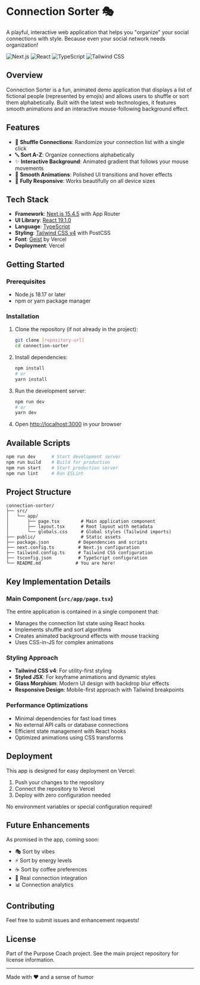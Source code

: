 # Connection Sorter 🎭

A playful, interactive web application that helps you "organize" your social connections with style. Because even your social network needs organization!

![Next.js](https://img.shields.io/badge/Next.js-15.4.5-black)
![React](https://img.shields.io/badge/React-19.1.0-blue)
![TypeScript](https://img.shields.io/badge/TypeScript-5.7-blue)
![Tailwind CSS](https://img.shields.io/badge/Tailwind%20CSS-v4-38B2AC)

## Overview

Connection Sorter is a fun, animated demo application that displays a list of fictional people (represented by emojis) and allows users to shuffle or sort them alphabetically. Built with the latest web technologies, it features smooth animations and an interactive mouse-following background effect.

## Features

- 🔀 **Shuffle Connections**: Randomize your connection list with a single click
- 🔤 **Sort A-Z**: Organize connections alphabetically
- ✨ **Interactive Background**: Animated gradient that follows your mouse movements
- 🎨 **Smooth Animations**: Polished UI transitions and hover effects
- 📱 **Fully Responsive**: Works beautifully on all device sizes

## Tech Stack

- **Framework**: [Next.js 15.4.5](https://nextjs.org/) with App Router
- **UI Library**: [React 19.1.0](https://react.dev/)
- **Language**: [TypeScript](https://www.typescriptlang.org/)
- **Styling**: [Tailwind CSS v4](https://tailwindcss.com/) with PostCSS
- **Font**: [Geist](https://vercel.com/font) by Vercel
- **Deployment**: Vercel

## Getting Started

### Prerequisites

- Node.js 18.17 or later
- npm or yarn package manager

### Installation

1. Clone the repository (if not already in the project):
   ```bash
   git clone [repository-url]
   cd connection-sorter
   ```

2. Install dependencies:
   ```bash
   npm install
   # or
   yarn install
   ```

3. Run the development server:
   ```bash
   npm run dev
   # or
   yarn dev
   ```

4. Open [http://localhost:3000](http://localhost:3000) in your browser

## Available Scripts

```bash
npm run dev      # Start development server
npm run build    # Build for production
npm run start    # Start production server
npm run lint     # Run ESLint
```

## Project Structure

```
connection-sorter/
├── src/
│   └── app/
│       ├── page.tsx        # Main application component
│       ├── layout.tsx      # Root layout with metadata
│       └── globals.css     # Global styles (Tailwind imports)
├── public/                 # Static assets
├── package.json           # Dependencies and scripts
├── next.config.ts         # Next.js configuration
├── tailwind.config.ts     # Tailwind CSS configuration
├── tsconfig.json          # TypeScript configuration
└── README.md             # You are here!
```

## Key Implementation Details

### Main Component (`src/app/page.tsx`)

The entire application is contained in a single component that:
- Manages the connection list state using React hooks
- Implements shuffle and sort algorithms
- Creates animated background effects with mouse tracking
- Uses CSS-in-JS for complex animations

### Styling Approach

- **Tailwind CSS v4**: For utility-first styling
- **Styled JSX**: For keyframe animations and dynamic styles
- **Glass Morphism**: Modern UI design with backdrop blur effects
- **Responsive Design**: Mobile-first approach with Tailwind breakpoints

### Performance Optimizations

- Minimal dependencies for fast load times
- No external API calls or database connections
- Efficient state management with React hooks
- Optimized animations using CSS transforms

## Deployment

This app is designed for easy deployment on Vercel:

1. Push your changes to the repository
2. Connect the repository to Vercel
3. Deploy with zero configuration needed

No environment variables or special configuration required!

## Future Enhancements

As promised in the app, coming soon:
- 🎭 Sort by vibes
- ⚡ Sort by energy levels
- ☕ Sort by coffee preferences
- 🔗 Real connection integration
- 📊 Connection analytics

## Contributing

Feel free to submit issues and enhancement requests!

## License

Part of the Purpose Coach project. See the main project repository for license information.

---

Made with ❤️ and a sense of humor